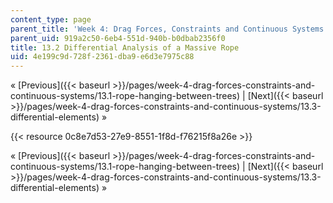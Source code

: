 ```yaml
---
content_type: page
parent_title: 'Week 4: Drag Forces, Constraints and Continuous Systems'
parent_uid: 919a2c50-6eb4-551d-940b-b0dbab2356f0
title: 13.2 Differential Analysis of a Massive Rope
uid: 4e199c9d-728f-2361-dba9-e6d3e7975c88
---
```


« [Previous]({{< baseurl >}}/pages/week-4-drag-forces-constraints-and-continuous-systems/13.1-rope-hanging-between-trees) | [Next]({{< baseurl >}}/pages/week-4-drag-forces-constraints-and-continuous-systems/13.3-differential-elements) »

{{< resource 0c8e7d53-27e9-8551-1f8d-f76215f8a26e >}}

« [Previous]({{< baseurl >}}/pages/week-4-drag-forces-constraints-and-continuous-systems/13.1-rope-hanging-between-trees) | [Next]({{< baseurl >}}/pages/week-4-drag-forces-constraints-and-continuous-systems/13.3-differential-elements) »